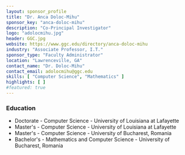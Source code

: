 ```yaml
---
layout: sponsor_profile
title: "Dr. Anca Doloc-Mihu"
sponsor_key: "anca-doloc-mihu"
description: "Co-Principal Investigator"
logo: "adolocmihu.jpg"
header: GGC.jpg
website: https://www.ggc.edu/directory/anca-doloc-mihu
industry: "Associate Professor, I.T."
sponsor_type: "Faculty Administrator"
location: "Lawrenceville, GA"
contact_name: "Dr. Doloc-Mihu"
contact_email: adolocmihu@ggc.edu
skills: [ "Computer Science", "Mathematics" ]
highlights: [ ]
#featured: true
---
```

### Education

- Doctorate - Computer Science - University of Louisiana at Lafayette
- Master's - Computer Science - University of Louisiana at Lafayette
- Master's - Computer Science - University of Bucharest, Romania
- Bachelor's - Mathematics and Computer Science - University of Bucharest, Romania
